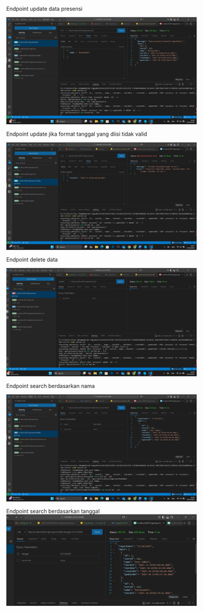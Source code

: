 Endpoint update data presensi

![alt text](SS/image-21.png)

Endpoint update jika format tanggal yang diisi tidak valid

![alt text](SS/image-22.png)

Endpoint delete data

![alt text](SS/image-23.png)

Endpoint search berdasarkan nama

![alt text](SS/image-24.png)

Endpoint search berdasarkan tanggal
![alt text](SS/image-25.png)